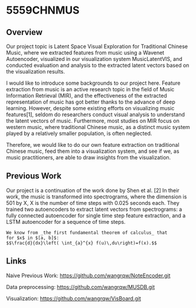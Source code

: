 # 5559CHNMUS

## Overview
Our project topic is Latent Space Visual Exploration for Traditional Chinese Music, where we extracted features from music using a Wavenet Autoencoder, visualized in our visualization system MusicLatentVIS, and conducted evaluation and analysis to the extracted latent vectors based on the visualization results.

I would like to introduce some backgrounds to our project here. Feature extraction from music is an active research topic in the field of Music Information Retrieval (MIR), and the effectiveness of the extracted representation of music has got better thanks to the advance of deep learning. However, despite some existing efforts on visualizing music features[1], seldom do researchers conduct visual analysis to understand the latent vectors of music. Furthermore, most studies on MIR focus on western music, where traditional Chinese music, as a distinct music system played by a relatively smaller population, is often neglected. 

Therefore, we would like to do our own feature extraction on traditional Chinese music, feed them into a visualization system, and see if we, as music practitioners, are able to draw insights from the visualization.

## Previous Work
Our project is a continuation of the work done by Shen et al. [2] In their work, the music is transformed into spectrograms, where the dimension is 501 by X, X is the number of time steps with 0.025 seconds each. They trained two autoencoders to extract latent vectors from spectrograms: a fully connected autoencoder for single time step feature extraction, and a LSTM autoencoder for a sequence of time steps.

```{marginfigure}
We know from _the first fundamental theorem of calculus_ that
for $x$ in $[a, b]$:
$$\frac{d}{dx}\left( \int_{a}^{x} f(u)\,du\right)=f(x).$$
```



## Links

Naive Previous Work: https://github.com/wangrqw/NoteEncoder.git

Data preprocessing: https://github.com/wangrqw/MUSDB.git

Visualization: https://github.com/wangrqw/VisBoard.git
